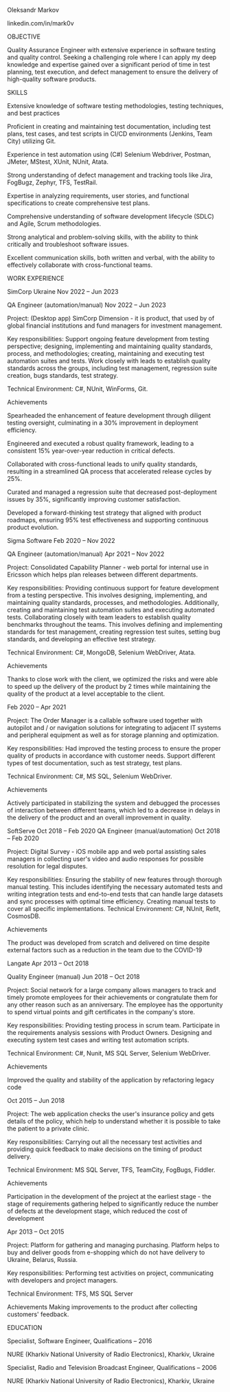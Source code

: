 Oleksandr Markov

linkedin.com/in/mark0v

OBJECTIVE

Quality Assurance Engineer with extensive experience in software testing and quality control. Seeking a challenging role where I can apply my deep knowledge and expertise gained over a significant period of time in test planning, test execution, and defect management to ensure the delivery of high-quality software products.

SKILLS

Extensive knowledge of software testing methodologies, testing techniques, and best practices

Proficient in creating and maintaining test documentation, including test plans, test cases, and test scripts in CI/CD environments (Jenkins, Team City) utilizing Git.

Experience in test automation using (C#) Selenium Webdriver, Postman, JMeter, MStest, XUnit, NUnit, Atata.

Strong understanding of defect management and tracking tools like Jira, FogBugz, Zephyr, TFS, TestRail.

Expertise in analyzing requirements, user stories, and functional specifications to create comprehensive test plans.

Comprehensive understanding of software development lifecycle (SDLC) and Agile, Scrum methodologies.

Strong analytical and problem-solving skills, with the ability to think critically and troubleshoot software issues.

Excellent communication skills, both written and verbal, with the ability to effectively collaborate with cross-functional teams.

WORK EXPERIENCE

SimCorp Ukraine Nov 2022 – Jun 2023

QA Engineer (automation/manual)						Nov   2022 – Jun 2023

Project: (Desktop app) SimCorp Dimension - it is product, that used by of global financial institutions and fund managers for investment management.

Key responsibilities: Support ongoing feature development from testing perspective; designing, implementing and maintaining quality standards, process, and methodologies; creating, maintaining and executing test automation suites and tests. Work closely with leads to establish quality standards across the groups, including test management, regression suite creation, bugs standards, test strategy.

Technical Environment: C#, NUnit, WinForms, Git.

Achievements

Spearheaded the enhancement of feature development through diligent testing oversight, culminating in a 30% improvement in deployment efficiency.

Engineered and executed a robust quality framework, leading to a consistent 15% year-over-year reduction in critical defects.

Collaborated with cross-functional leads to unify quality standards, resulting in a streamlined QA process that accelerated release cycles by 25%.

Curated and managed a regression suite that decreased post-deployment issues by 35%, significantly improving customer satisfaction.

Developed a forward-thinking test strategy that aligned with product roadmaps, ensuring 95% test effectiveness and supporting continuous product evolution.

Sigma Software  Feb 2020 – Nov 2022

QA Engineer (automation/manual)					             Apr 2021 – Nov 2022

Project: Consolidated Capability Planner - web portal for internal use in Ericsson which helps plan releases between different departments. 

Key responsibilities: Providing continuous support for feature development from a testing perspective. This involves designing, implementing, and maintaining quality standards, processes, and methodologies. Additionally, creating and maintaining test automation suites and executing automated tests. Collaborating closely with team leaders to establish quality benchmarks throughout the teams. This involves defining and implementing standards for test management, creating regression test suites, setting bug standards, and developing an effective test strategy.

Technical Environment: C#, MongoDB, Selenium WebDriver, Atata. 

Achievements

Thanks to close work with the client, we optimized the risks and were able to speed up the delivery of the product by 2 times while maintaining the quality of the product at a level acceptable to the client.

Feb 2020 – Apr 2021

Project: The Order Manager is a callable software used together with autopilot and / or navigation solutions for integrating to adjacent IT systems and peripheral equipment as well as for storage planning and optimization. 

Key responsibilities: Had improved the testing process to ensure the proper quality of products in accordance with customer needs. Support different types of test documentation, such as test strategy, test plans.

Technical Environment: C#, MS SQL, Selenium WebDriver.

Achievements

Actively participated in stabilizing the system and debugged the processes of interaction between different teams, which led to a decrease in delays in the delivery of the product and an overall improvement in quality.



SoftServe  Oct 2018 – Feb 2020
QA Engineer (manual/automation)						Oct 2018 – Feb 2020

Project: Digital Survey - iOS mobile app and web portal assisting sales managers in collecting user's video and audio responses for possible resolution for legal disputes.

Key responsibilities: Ensuring the stability of new features through thorough manual testing. This includes identifying the necessary automated tests and writing integration tests and end-to-end tests that can handle large datasets and sync processes with optimal time efficiency. Creating manual tests to cover all specific implementations.
Technical Environment: C#, NUnit, Refit, CosmosDB.

Achievements

The product was developed from scratch and delivered on time despite external factors such as a reduction in the team due to the COVID-19


Langate  Apr 2013 – Oct 2018			

Quality Engineer (manual)							Jun 2018 – Oct 2018

Project: Social network for a large company allows managers to track and timely promote employees for their achievements or congratulate them for any other reason such as an anniversary. The employee has the opportunity to spend virtual points and gift certificates in the company's store.

Key responsibilities: Providing testing process in scrum team. Participate in the requirements analysis sessions with Product Owners. Designing and executing system test cases and writing test automation scripts. 

Technical Environment: C#, Nunit, MS SQL Server, Selenium WebDriver.

Achievements

Improved the quality and stability of the application by refactoring legacy code


Oct 2015 – Jun 2018

Project: The web application checks the user's insurance policy and gets details of the policy, which help to understand whether it is possible to take the patient to a private clinic.

Key responsibilities: Carrying out all the necessary test activities and providing quick feedback to make decisions on the timing of product delivery.

Technical Environment: MS SQL Server, TFS, TeamCity, FogBugs, Fiddler.

Achievements

Participation in the development of the project at the earliest stage - the stage of requirements gathering helped to significantly reduce the number of defects at the development stage, which reduced the cost of development



Apr 2013 – Oct 2015

Project: Platform for gathering and managing purchasing. Platform helps to buy and deliver goods from e-shopping which do not have delivery to Ukraine, Belarus, Russia.

Key responsibilities: Performing test activities on project, communicating with developers and project managers. 

Technical Environment: TFS, MS SQL Server

Achievements
Making improvements to the product after collecting customers' feedback.

EDUCATION

Specialist, Software Engineer, Qualifications – 2016

NURE (Kharkiv National University of Radio Electronics), Kharkiv, Ukraine

Specialist, Radio and Television Broadcast Engineer, Qualifications – 2006

NURE (Kharkiv National University of Radio Electronics), Kharkiv, Ukraine

